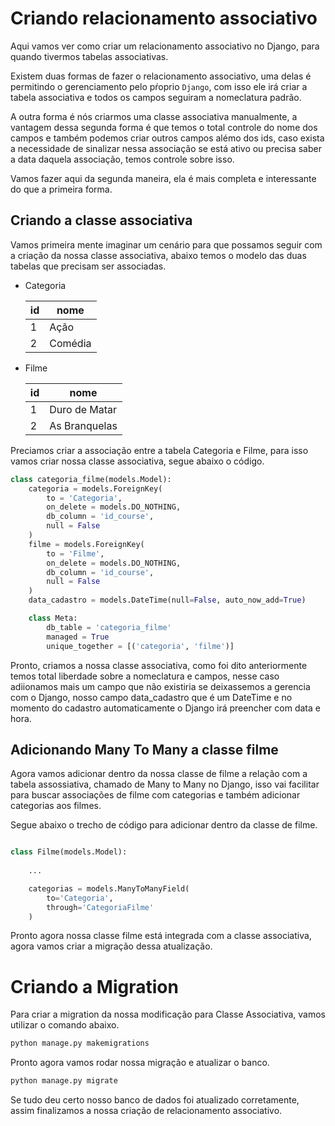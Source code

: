 # Criando relacionamento associativo
Aqui vamos ver como criar um relacionamento associativo no Django, para quando tivermos tabelas associativas.

Existem duas formas de fazer o relacionamento associativo, uma delas é permitindo o gerenciamento pelo pŕoprio ``Django``, com isso ele irá criar a tabela associativa e todos os campos seguiram a nomeclatura padrão.

A outra forma é nós criarmos uma classe associativa manualmente, a vantagem dessa segunda forma é que temos o total controle do nome dos campos e também podemos criar outros campos alémo dos ids, caso exista a necessidade de sinalizar nessa associação se está ativo ou precisa saber a data daquela associação, temos controle sobre isso.

Vamos fazer aqui da segunda maneira, ela é mais completa e interessante do que a primeira forma.

## Criando a classe associativa
Vamos primeira mente imaginar um cenário para que possamos seguir com a criação da nossa classe associativa, abaixo temos o modelo das duas tabelas que precisam ser associadas.

- Categoria

    | id | nome    |
    |----|---------|
    | 1  | Ação    |
    | 2  | Comédia |

- Filme

    | id | nome              |
    |----|-------------------|
    | 1  | Duro de Matar     |
    | 2  | As Branquelas     |

Preciamos criar a associação entre a tabela Categoria e Filme, para isso vamos criar nossa classe associativa, segue abaixo o código.

```python
class categoria_filme(models.Model):
    categoria = models.ForeignKey(
        to = 'Categoria',
        on_delete = models.DO_NOTHING,
        db_column = 'id_course',
        null = False
    )
    filme = models.ForeignKey(
        to = 'Filme',
        on_delete = models.DO_NOTHING,
        db_column = 'id_course',
        null = False
    )
    data_cadastro = models.DateTime(null=False, auto_now_add=True)

    class Meta:
        db_table = 'categoria_filme'
        managed = True
        unique_together = [('categoria', 'filme')]

```

Pronto, criamos a nossa classe associativa, como foi dito anteriormente temos total liberdade sobre a nomeclatura e campos, nesse caso adiionamos mais um campo que não existiria se deixassemos a gerencia com o Django, nosso campo data_cadastro que é um DateTime e no momento do cadastro automaticamente o Django irá preencher com data e hora.

## Adicionando Many To Many a classe filme

Agora vamos adicionar dentro da nossa classe de filme a relação com a tabela assossiativa, chamado de Many to Many no Django, isso vai facilitar para buscar associações de filme com categorias e também adicionar categorias aos filmes.

Segue abaixo o trecho de código para adicionar dentro da classe de filme.

```python

class Filme(models.Model):
    
    ...

    categorias = models.ManyToManyField(
        to='Categoria',
        through='CategoriaFilme'
    )
```

Pronto agora nossa classe filme está integrada com a classe associativa, agora vamos criar a migração dessa atualização.

# Criando a Migration
Para criar a migration da nossa modificação para Classe Associativa, vamos utilizar o comando abaixo.

```sh
python manage.py makemigrations
```

Pronto agora vamos rodar nossa migração e atualizar o banco.

```sh
python manage.py migrate
```

Se tudo deu certo nosso banco de dados foi atualizado corretamente, assim finalizamos a nossa criação de relacionamento associativo.